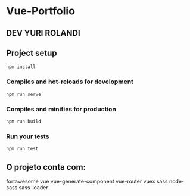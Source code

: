 # Vue-Portfolio

## DEV YURI ROLANDI


## Project setup
```
npm install
```

### Compiles and hot-reloads for development
```
npm run serve
```

### Compiles and minifies for production
```
npm run build
```

### Run your tests
```
npm run test
```
## O projeto conta com:

fortawesome
vue
vue-generate-component
vue-router
vuex
sass
node-sass
sass-loader








